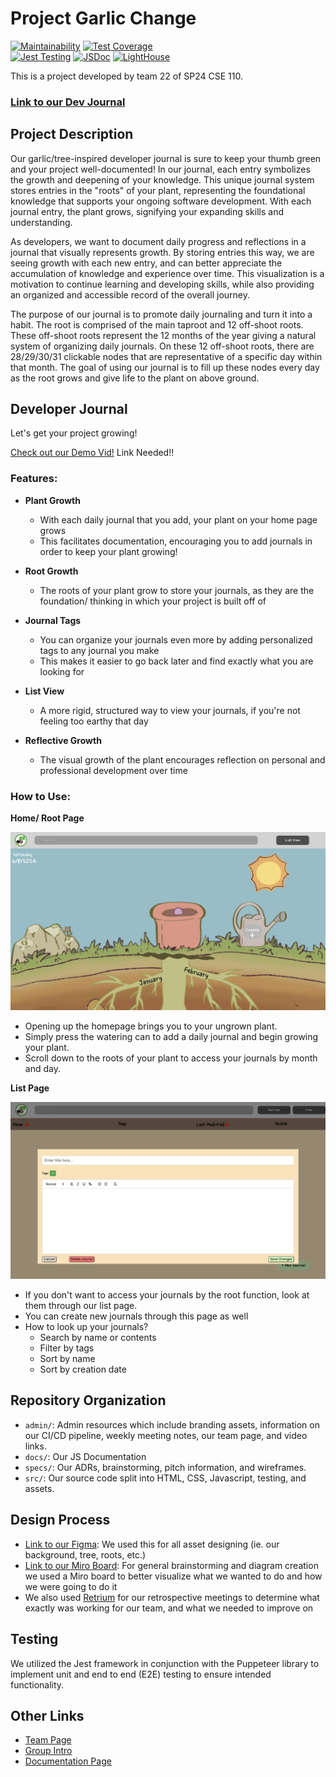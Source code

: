 # Project **Garlic** Change

[![Maintainability](https://api.codeclimate.com/v1/badges/89c9e08de03e1c342c76/maintainability)](https://codeclimate.com/github/cse110-sp24-group22/cse110-sp24-group22/maintainability)
[![Test Coverage](https://api.codeclimate.com/v1/badges/89c9e08de03e1c342c76/test_coverage)](https://codeclimate.com/github/cse110-sp24-group22/cse110-sp24-group22/test_coverage)\
[![Jest Testing](https://github.com/cse110-sp24-group22/cse110-sp24-group22/actions/workflows/Jest.yml/badge.svg)](https://github.com/cse110-sp24-group22/cse110-sp24-group22/actions/workflows/Jest.yml)
[![JSDoc](https://github.com/cse110-sp24-group22/cse110-sp24-group22/actions/workflows/Lint&Doc.yml/badge.svg)](https://github.com/cse110-sp24-group22/cse110-sp24-group22/actions/workflows/Lint&Doc.yml)
[![LightHouse](https://github.com/cse110-sp24-group22/cse110-sp24-group22/actions/workflows/lighthouse.yml/badge.svg)](https://github.com/cse110-sp24-group22/cse110-sp24-group22/actions/workflows/lighthouse.yml)

This is a project developed by team 22 of SP24 CSE 110.

### [Link to our Dev Journal](https://cse110-sp24-group22.github.io/cse110-sp24-group22/src/html/home.html)

## Project Description

Our garlic/tree-inspired developer journal is sure to keep your thumb green and your project well-documented! In our journal, each entry symbolizes the growth and deepening of your knowledge. This unique journal system stores entries in the "roots" of your plant, representing the foundational knowledge that supports your ongoing software development. With each journal entry, the plant grows, signifying your expanding skills and understanding.

As developers, we want to document daily progress and reflections in a journal that visually represents growth. By storing entries this way, we are seeing growth with each new entry, and can better appreciate the accumulation of knowledge and experience over time. This visualization is a motivation to continue learning and developing skills, while also providing an organized and accessible record of the overall journey.

The purpose of our journal is to promote daily journaling and turn it into a habit. The root is comprised of the main taproot and 12 off-shoot roots. These off-shoot roots represent the 12 months of the year giving a natural system of organizing daily journals. On these 12 off-shoot roots, there are 28/29/30/31 clickable nodes that are representative of a specific day within that month. The goal of using our journal is to fill up these nodes every day as the root grows and give life to the plant on above ground. 

## Developer Journal

Let's get your project growing!

[Check out our Demo Vid!]() Link Needed!!

### **Features:**
   
- **Plant Growth**
   - With each daily journal that you add, your plant on your home page grows
   - This facilitates documentation, encouraging you to add journals in order to keep your plant growing!

- **Root Growth**
   - The roots of your plant grow to store your journals, as they are the foundation/ thinking in which your project is built off of

- **Journal Tags**
   - You can organize your journals even more by adding personalized tags to any journal you make
   - This makes it easier to go back later and find exactly what you are looking for

- **List View**
   - A more rigid, structured way to view your journals, if you're not feeling too earthy that day

- **Reflective Growth**
  - The visual growth of the plant encourages reflection on personal and professional development over time

### **How to Use:**

**Home/ Root Page**

![Home Page](admin/branding/home-page.png)

   - Opening up the homepage brings you to your ungrown plant.
   - Simply press the watering can to add a daily journal and begin growing your plant.
   - Scroll down to the roots of your plant to access your journals by month and day.
  
**List Page**

![Home Page](admin/branding/list-page-text.png)

   - If you don't want to access your journals by the root function, look at them through our list page.
   - You can create new journals through this page as well
   - How to look up your journals?
     - Search by name or contents
     - Filter by tags
     - Sort by name
     - Sort by creation date

## Repository Organization

- `admin/`: Admin resources which include branding assets, information on our CI/CD pipeline, weekly meeting notes, our team page, and video links.
- `docs/`: Our JS Documentation
- `specs/`: Our ADRs, brainstorming, pitch information, and wireframes.
- `src/`: Our source code split into HTML, CSS, Javascript, testing, and assets.

## Design Process
- [Link to our Figma](https://www.figma.com/design/jI9imcuPdGE3AL2bU9qolt/Project-Workfllow?node-id=0-1&t=UjUWEJOyvV7pFALc-0): We used this for all asset designing (ie. our background, tree, roots, etc.)
- [Link to our Miro Board](https://miro.com/app/board/uXjVKNpuLc0=/): For general brainstorming and diagram creation we used a Miro board to better visualize what we wanted to do and how we were going to do it
- We also used [Retrium](https://www.retrium.com/) for our retrospective meetings to determine what exactly was working for our team, and what we needed to improve on 

## Testing
We utilized the Jest framework in conjunction with the Puppeteer library to implement unit and end to end (E2E) testing to ensure intended functionality.

## Other Links
- [Team Page](https://cse110-sp24-group22.github.io/cse110-sp24-group22/admin/team.html)
- [Group Intro](https://youtu.be/Pr2DBvsQnfE)
- [Documentation Page](https://cse110-sp24-group22.github.io/cse110-sp24-group22/docs/index.html)
